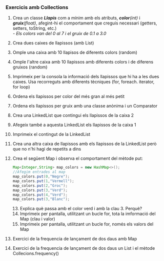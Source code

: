 ### Exercicis amb Collections

1. Crea un classe _**Llapis**_ com a mínim amb els atributs, _**color**(int)_ i _**gruix**(float)_, afegint-hi el comportament que creguis necessari (getters, setters, toString, etc.)  
_- Els colors van del 0 al 7 i el gruix de 0.1 a 3.0_  
2. Crea dues caixes de llapissos (amb List)  
3. Omple una caixa amb 10 llapisos de diferents colors (random)  
4. Omple l'altre caixa amb 10 llapissos amb diferents colors i de diferens gruixos (random)  
5. Imprimeix per la consola la informació dels llapissos que hi ha a les dues caixes. Usa recorreguts amb diferents tècniques (for, foreach. iterator, for loop)
6. Ordena els llapissos per color del més gran al més petit  
7. Ordena els llapissos per gruix amb una classe anònima i un Comparator  
8. Crea una LinkedList que contingui els llapissos de la caixa 2  
9. Afegeix també a aquesta LinkedList els llapissos de la caixa 1  
10. Imprimeix el contingut de la LinkedList  
11. Crea una altra caixa de llapissos amb els llapissos de la LinkedList però que no n'hi hagi de repetits a dins    
12. Crea el següent Map i observa el comportament del mètode put: 
    ``` java
    Map<Integer,String> map_colors = new HashMap<>();  
    //Afegim entrades al map
    map_colors.put(0,"Negre");
    map_colors.put(1,"Vermell");
    map_colors.put(2,"Groc");
    map_colors.put(3,"Verd");
    map_colors.put(4,"Verd");
    map_colors.put(3,"Blanc");
    ```
    13. Explica què passa amb el color verd i amb la clau 3. Perquè?  
    14. Imprimeix per pantalla, utilitzant un bucle for, tota la imformació del Map (clau i valor)  
    15. Imprimeix per pantalla, utilitzant un bucle for, només els valors del Map    

16. Exercici de la frequencia de lançament de dos daus amb Map
17. Exercici de la frequencia de lançament de dos daus un List i el mètode Collecions.frequency()
  
